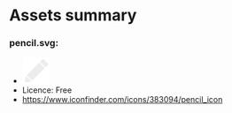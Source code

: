 # Assets summary

### pencil.svg:

- ![Pencil](pencil.svg)
- Licence: Free
- <https://www.iconfinder.com/icons/383094/pencil_icon>

